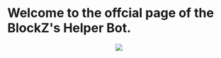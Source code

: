 # Welcome to the offcial page of the BlockZ's Helper Bot.

<p align="center">
  <img src="https://github.com/user-attachments/assets/faa8d7b7-1c89-479e-86cd-277e62533eaa" />
</p
